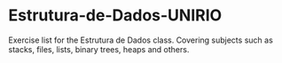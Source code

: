 # Estrutura-de-Dados-UNIRIO
Exercise list for the Estrutura de Dados class. Covering subjects such as stacks, files, lists, binary trees, heaps and others.
